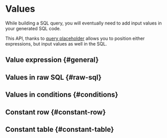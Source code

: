 # Values

While building a SQL query, you will eventually need to add input values in your
generated SQL code.

This API, thanks to [query placeholder](/query/placeholder) allows you to
position either expressions, but input values as well in the SQL.

## Value expression {#general}

## Values in raw SQL {#raw-sql}

## Values in conditions {#conditions}

## Constant row {#constant-row}

## Constant table {#constant-table}
